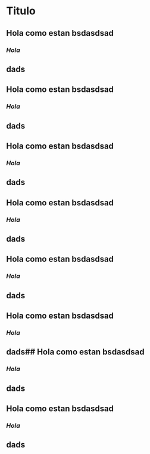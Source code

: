 # Titulo

## Hola como estan bsdasdsad
### *Hola*
## dads

## Hola como estan bsdasdsad
### *Hola*
## dads

## Hola como estan bsdasdsad
### *Hola*
## dads

## Hola como estan bsdasdsad
### *Hola*
## dads

## Hola como estan bsdasdsad
### *Hola*
## dads
## Hola como estan bsdasdsad
### *Hola*
## dads## Hola como estan bsdasdsad
### *Hola*
## dads
## Hola como estan bsdasdsad
### *Hola*
## dads

